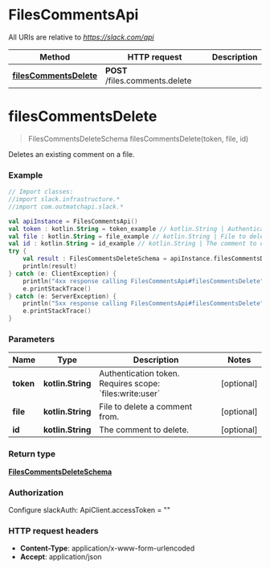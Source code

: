 # FilesCommentsApi

All URIs are relative to *https://slack.com/api*

Method | HTTP request | Description
------------- | ------------- | -------------
[**filesCommentsDelete**](FilesCommentsApi.md#filesCommentsDelete) | **POST** /files.comments.delete | 


<a name="filesCommentsDelete"></a>
# **filesCommentsDelete**
> FilesCommentsDeleteSchema filesCommentsDelete(token, file, id)



Deletes an existing comment on a file.

### Example
```kotlin
// Import classes:
//import slack.infrastructure.*
//import com.outmatchapi.slack.*

val apiInstance = FilesCommentsApi()
val token : kotlin.String = token_example // kotlin.String | Authentication token. Requires scope: `files:write:user`
val file : kotlin.String = file_example // kotlin.String | File to delete a comment from.
val id : kotlin.String = id_example // kotlin.String | The comment to delete.
try {
    val result : FilesCommentsDeleteSchema = apiInstance.filesCommentsDelete(token, file, id)
    println(result)
} catch (e: ClientException) {
    println("4xx response calling FilesCommentsApi#filesCommentsDelete")
    e.printStackTrace()
} catch (e: ServerException) {
    println("5xx response calling FilesCommentsApi#filesCommentsDelete")
    e.printStackTrace()
}
```

### Parameters

Name | Type | Description  | Notes
------------- | ------------- | ------------- | -------------
 **token** | **kotlin.String**| Authentication token. Requires scope: &#x60;files:write:user&#x60; | [optional]
 **file** | **kotlin.String**| File to delete a comment from. | [optional]
 **id** | **kotlin.String**| The comment to delete. | [optional]

### Return type

[**FilesCommentsDeleteSchema**](FilesCommentsDeleteSchema.md)

### Authorization


Configure slackAuth:
    ApiClient.accessToken = ""

### HTTP request headers

 - **Content-Type**: application/x-www-form-urlencoded
 - **Accept**: application/json

